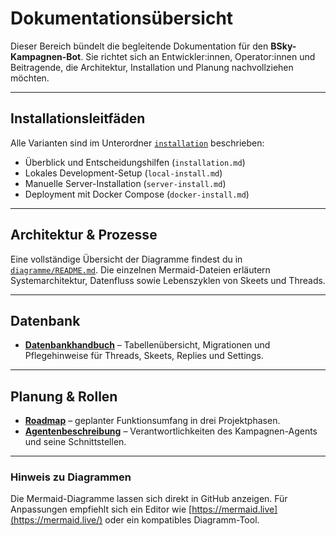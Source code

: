 # Dokumentationsübersicht

Dieser Bereich bündelt die begleitende Dokumentation für den **BSky-Kampagnen-Bot**. Sie richtet sich an Entwickler:innen, Operator:innen und Beitragende, die Architektur, Installation und Planung nachvollziehen möchten.

---

## Installationsleitfäden

Alle Varianten sind im Unterordner [`installation`](./installation/README.md) beschrieben:

- Überblick und Entscheidungshilfen (`installation.md`)
- Lokales Development-Setup (`local-install.md`)
- Manuelle Server-Installation (`server-install.md`)
- Deployment mit Docker Compose (`docker-install.md`)

---

## Architektur & Prozesse

Eine vollständige Übersicht der Diagramme findest du in [`diagramme/README.md`](./diagramme/README.md). Die einzelnen Mermaid-Dateien erläutern Systemarchitektur, Datenfluss sowie Lebenszyklen von Skeets und Threads.

---

## Datenbank

- **[Datenbankhandbuch](./database.md)** – Tabellenübersicht, Migrationen und Pflegehinweise für Threads, Skeets, Replies und Settings.

---

## Planung & Rollen

- **[Roadmap](./ROADMAP.md)** – geplanter Funktionsumfang in drei Projektphasen.
- **[Agentenbeschreibung](./Agent.md)** – Verantwortlichkeiten des Kampagnen-Agents und seine Schnittstellen.

---

### Hinweis zu Diagrammen

Die Mermaid-Diagramme lassen sich direkt in GitHub anzeigen. Für Anpassungen empfiehlt sich ein Editor wie [https://mermaid.live](https://mermaid.live/) oder ein kompatibles Diagramm-Tool.
